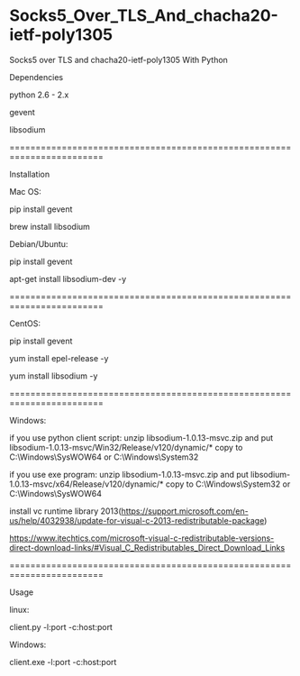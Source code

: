 # Socks5_Over_TLS_And_chacha20-ietf-poly1305
Socks5 over TLS and chacha20-ietf-poly1305 With Python 

Dependencies

python 2.6 - 2.x

gevent

libsodium

========================================================================

Installation

Mac OS:

pip install gevent

brew install libsodium

Debian/Ubuntu:

pip install gevent

apt-get install libsodium-dev -y

========================================================================

CentOS:

pip install gevent

yum install epel-release -y

yum install libsodium -y

========================================================================

Windows:

if you use python client script:
unzip libsodium-1.0.13-msvc.zip  and put libsodium-1.0.13-msvc/Win32/Release/v120/dynamic/* copy to C:\Windows\SysWOW64 or C:\Windows\System32

if you use exe program:
unzip libsodium-1.0.13-msvc.zip  and put libsodium-1.0.13-msvc/x64/Release/v120/dynamic/* copy to C:\Windows\System32 or C:\Windows\SysWOW64

install vc runtime library 2013(https://support.microsoft.com/en-us/help/4032938/update-for-visual-c-2013-redistributable-package) 

https://www.itechtics.com/microsoft-visual-c-redistributable-versions-direct-download-links/#Visual_C_Redistributables_Direct_Download_Links

========================================================================

Usage

linux:

client.py -l:port -c:host:port

Windows:

client.exe -l:port -c:host:port
